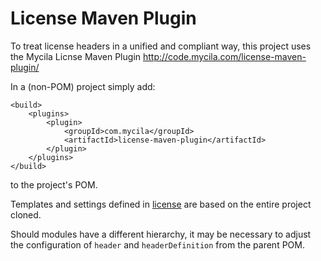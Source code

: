 # License Maven Plugin
To treat license headers in a unified and compliant way, this project uses the Mycila Licnse Maven Plugin
http://code.mycila.com/license-maven-plugin/

In a (non-POM) project simply add:

```
<build>
	<plugins>
		<plugin>
			<groupId>com.mycila</groupId>
			<artifactId>license-maven-plugin</artifactId>
		</plugin>
	</plugins>
</build>
```

to the project's POM. 

Templates and settings defined in [license](license) are based on the entire project cloned. 

Should modules have a different hierarchy, it may be necessary to adjust the configuration of ``header`` and ``headerDefinition`` from the parent POM.